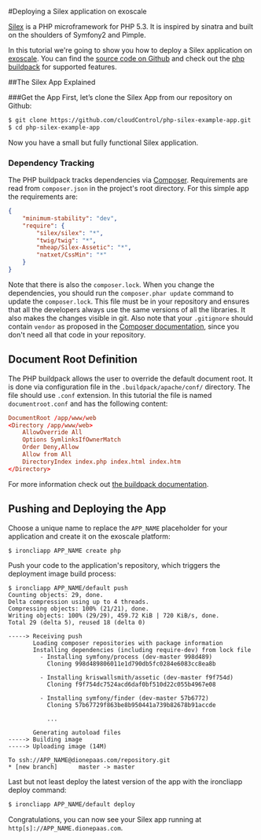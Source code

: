 #Deploying a Silex application on exoscale

[Silex] is a PHP microframework for PHP 5.3. It is inspired by sinatra and
built on the shoulders of Symfony2 and Pimple.

In this tutorial we're going to show you how to deploy a Silex application on
[exoscale]. You can find the [source code on Github][example-app] and check
out the [php buildpack] for supported features.


##The Silex App Explained

###Get the App
First, let’s clone the Silex App from our repository on Github:
~~~bash
$ git clone https://github.com/cloudControl/php-silex-example-app.git
$ cd php-silex-example-app
~~~

Now you have a small but fully functional Silex application.


### Dependency Tracking
The PHP buildpack tracks dependencies via [Composer]. Requirements are read
from `composer.json` in the project's root directory. For this simple app the
requirements are:

~~~json
{
    "minimum-stability": "dev",
    "require": {
        "silex/silex": "*",
        "twig/twig": "*",
        "mheap/Silex-Assetic": "*",
        "natxet/CssMin": "*"
    }
}
~~~

Note that there is also the `composer.lock`. When you change the dependencies,
you should run the `composer.phar update` command to update the
`composer.lock`.  This file must be in your repository and ensures that all the
developers always use the same versions of all the libraries. It also makes the
changes visible in git. Also note that your `.gitignore` should contain
`vendor` as proposed in the 
[Composer documentation](http://getcomposer.org/doc/01-basic-usage.md#installing-dependencies),
since you don't need all that code in your repository.


## Document Root Definition

The PHP buildpack allows the user to override the default document root. It is done via
configuration file in the `.buildpack/apache/conf/` directory. The file should use
`.conf` extension. In this tutorial the file is named `documentroot.conf` and has
the following content:
~~~conf
DocumentRoot /app/www/web
<Directory /app/www/web>
    AllowOverride All
    Options SymlinksIfOwnerMatch
    Order Deny,Allow
    Allow from All
    DirectoryIndex index.php index.html index.htm
</Directory>
~~~

For more information check out [the buildpack documentation][php buildpack].

## Pushing and Deploying the App
Choose a unique name to replace the `APP_NAME` placeholder for your application and create it on the exoscale platform:
~~~bash
$ ironcliapp APP_NAME create php
~~~

Push your code to the application's repository, which triggers the deployment image build process:
~~~
$ ironcliapp APP_NAME/default push
Counting objects: 29, done.
Delta compression using up to 4 threads.
Compressing objects: 100% (21/21), done.
Writing objects: 100% (29/29), 459.72 KiB | 720 KiB/s, done.
Total 29 (delta 5), reused 18 (delta 0)

-----> Receiving push
       Loading composer repositories with package information
       Installing dependencies (including require-dev) from lock file
         - Installing symfony/process (dev-master 998d489)
           Cloning 998d489806011e1d790db5fc0284e6083cc8ea8b

         - Installing kriswallsmith/assetic (dev-master f9f754d)
           Cloning f9f754dc7524acd6daf0bf510d22c055b4967e08

         - Installing symfony/finder (dev-master 57b6772)
           Cloning 57b67729f863be8b950441a739b82678b91accde

           ...

       Generating autoload files
-----> Building image
-----> Uploading image (14M)

To ssh://APP_NAME@dionepaas.com/repository.git
* [new branch]      master -> master
~~~

Last but not least deploy the latest version of the app with the ironcliapp deploy command:
~~~bash
$ ironcliapp APP_NAME/default deploy
~~~

Congratulations, you can now see your Silex app running at `http[s]://APP_NAME.dionepaas.com`.


[silex]: http://silex.sensiolabs.org/
[exoscale]: http://www.exoscale.ch
[exoscale-doc-user]: https://community.exoscale.ch/apps/documentation/#user-accounts
[exoscale-doc-cmdline]: https://community.exoscale.ch/apps/documentation/#command-line-client-web-console-and-api "documentation of the exoscale-command-line-client"
[php buildpack]: https://github.com/cloudControl/buildpack-php
[procfile]: https://community.exoscale.ch/apps/documentation/#buildpacks-and-the-procfile
[git]: https://help.github.com/articles/set-up-git
[composer]: http://getcomposer.org/
[example-app]: https://github.com/cloudControl/php-silex-example-app
